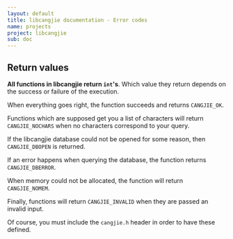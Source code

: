 ```yaml
---
layout: default
title: libcangjie documentation - Error codes
name: projects
project: libcangjie
sub: doc
---
```


## Return values

**All functions in libcangjie return `int`'s**. Which value they return
depends on the success or failure of the execution.

When everything goes right, the function succeeds and returns `CANGJIE_OK`.

Functions which are supposed get you a list of characters will return
`CANGJIE_NOCHARS` when no characters correspond to your query.

If the libcangjie database could not be opened for some reason, then
`CANGJIE_DBOPEN` is returned.

If an error happens when querying the database, the function returns
`CANGJIE_DBERROR`.

When memory could not be allocated, the function will return `CANGJIE_NOMEM`.

Finally, functions will return `CANGJIE_INVALID` when they are passed an
invalid input.

Of course, you must include the `cangjie.h` header in order to have these
defined.
